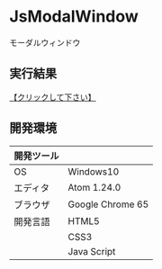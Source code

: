 # JsModalWindow
モーダルウィンドウ

## 実行結果
[【クリックして下さい】](https://xekid78.github.io/JsOmikujiSite/.)
  
## 開発環境
| 開発ツール |  |
|:-|:-|
| OS | Windows10 |
| エディタ | Atom 1.24.0 |
| ブラウザ | Google Chrome 65 |
| 開発言語 | HTML5 |
| | CSS3 |
| | Java Script |

